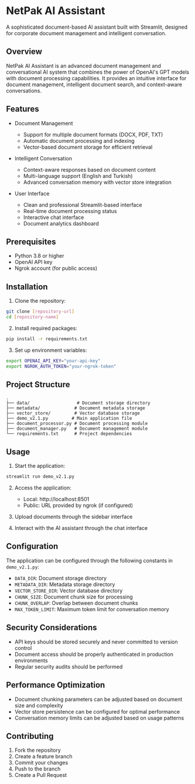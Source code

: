 # NetPak AI Assistant

A sophisticated document-based AI assistant built with Streamlit, designed for corporate document management and intelligent conversation.

## Overview

NetPak AI Assistant is an advanced document management and conversational AI system that combines the power of OpenAI's GPT models with document processing capabilities. It provides an intuitive interface for document management, intelligent document search, and context-aware conversations.

## Features

- Document Management
  - Support for multiple document formats (DOCX, PDF, TXT)
  - Automatic document processing and indexing
  - Vector-based document storage for efficient retrieval

- Intelligent Conversation
  - Context-aware responses based on document content
  - Multi-language support (English and Turkish)
  - Advanced conversation memory with vector store integration

- User Interface
  - Clean and professional Streamlit-based interface
  - Real-time document processing status
  - Interactive chat interface
  - Document analytics dashboard

## Prerequisites

- Python 3.8 or higher
- OpenAI API key
- Ngrok account (for public access)

## Installation

1. Clone the repository:
```bash
git clone [repository-url]
cd [repository-name]
```

2. Install required packages:
```bash
pip install -r requirements.txt
```

3. Set up environment variables:
```bash
export OPENAI_API_KEY="your-api-key"
export NGROK_AUTH_TOKEN="your-ngrok-token"
```

## Project Structure

```
.
├── data/                  # Document storage directory
├── metadata/             # Document metadata storage
├── vector_store/         # Vector database storage
├── demo_v2.1.py         # Main application file
├── document_processor.py # Document processing module
├── document_manager.py   # Document management module
└── requirements.txt      # Project dependencies
```

## Usage

1. Start the application:
```bash
streamlit run demo_v2.1.py
```

2. Access the application:
   - Local: http://localhost:8501
   - Public: URL provided by ngrok (if configured)

3. Upload documents through the sidebar interface

4. Interact with the AI assistant through the chat interface

## Configuration

The application can be configured through the following constants in `demo_v2.1.py`:

- `DATA_DIR`: Document storage directory
- `METADATA_DIR`: Metadata storage directory
- `VECTOR_STORE_DIR`: Vector database directory
- `CHUNK_SIZE`: Document chunk size for processing
- `CHUNK_OVERLAP`: Overlap between document chunks
- `MAX_TOKEN_LIMIT`: Maximum token limit for conversation memory

## Security Considerations

- API keys should be stored securely and never committed to version control
- Document access should be properly authenticated in production environments
- Regular security audits should be performed

## Performance Optimization

- Document chunking parameters can be adjusted based on document size and complexity
- Vector store persistence can be configured for optimal performance
- Conversation memory limits can be adjusted based on usage patterns

## Contributing

1. Fork the repository
2. Create a feature branch
3. Commit your changes
4. Push to the branch
5. Create a Pull Request
